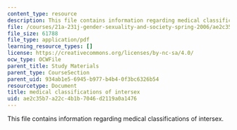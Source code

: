 ```yaml
---
content_type: resource
description: This file contains information regarding medical classifications of intersex.
file: /courses/21a-231j-gender-sexuality-and-society-spring-2006/ae2c35b7a22c4b1b7046d2119a0a1476_MIT21A_213JS06_intersex.pdf
file_size: 61788
file_type: application/pdf
learning_resource_types: []
license: https://creativecommons.org/licenses/by-nc-sa/4.0/
ocw_type: OCWFile
parent_title: Study Materials
parent_type: CourseSection
parent_uid: 934ab1e5-6945-b977-b4b4-0f3bc6326b54
resourcetype: Document
title: medical classifications of intersex
uid: ae2c35b7-a22c-4b1b-7046-d2119a0a1476
---
```

This file contains information regarding medical classifications of intersex.